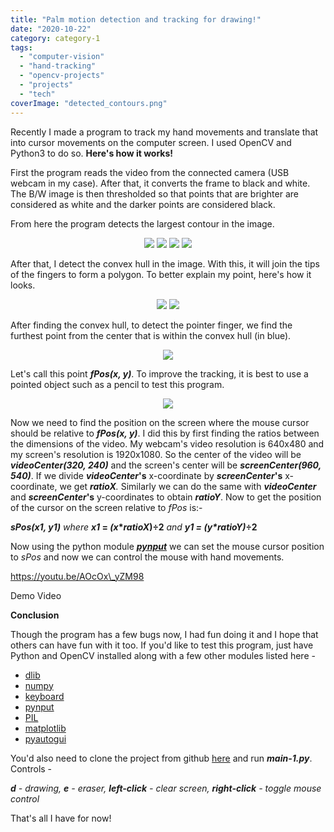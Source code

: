 ```yaml
---
title: "Palm motion detection and tracking for drawing!"
date: "2020-10-22"
category: category-1
tags: 
  - "computer-vision"
  - "hand-tracking"
  - "opencv-projects"
  - "projects"
  - "tech"
coverImage: "detected_contours.png"
---
```


Recently I made a program to track my hand movements and translate that into cursor movements on the computer screen. I used OpenCV and Python3 to do so. **Here's how it works!**

First the program reads the video from the connected camera (USB webcam in my case). After that, it converts the frame to black and white. The B/W image is then thresholded so that points that are brighter are considered as white and the darker points are considered black.

From here the program detects the largest contour in the image.

<p align="center">
<img src='/images/10/2020/hand-1.jpg'>
    
<img src='/images/10/2020/gray-1.png'>
    
<img src='/images/10/2020/canny-1.png'>

<img src='/images/10/2020/detected_contours-1.png'>
</p>

After that, I detect the convex hull in the image. With this, it will join the tips of the fingers to form a polygon. To better explain my point, here's how it looks.

<p align="center">
<img src='/images/10/2020/output-0.png'>

<img src='/images/10/2020/output-1.png'>
</p>

After finding the convex hull, to detect the pointer finger, we find the furthest point from the center that is within the convex hull (in blue).

<p align="center">
<img src='/images/10/2020/output-2.png'>
</p>

Let's call this point **_fPos(x, y)_**. To improve the tracking, it is best to use a pointed object such as a pencil to test this program.

<p align="center">
<img src='/images/10/2020/output-3.png'>
</p>

Now we need to find the position on the screen where the mouse cursor should be relative to **_fPos(x, y)_**. I did this by first finding the ratios between the dimensions of the video. My webcam's video resolution is 640x480 and my screen's resolution is 1920x1080. So the center of the video will be _**videoCenter(320, 240)**_ and the screen's center will be _**screenCenter(960, 540)**_. If we divide **_videoCenter_'s** x-coordinate by **_screenCenter_'s** x-coordinate, we get _**ratioX**._ Similarly we can do the same with _**videoCenter**_ and **_screenCenter_'s** y-coordinates to obtain _**ratioY**_. Now to get the position of the cursor on the screen relative to _fPos_ is:-

_**sPos(x1, y1)** where_ **_x1_ = _(x_\*_ratioX_)÷2** _and_ **_y1 \= (y\*ratioY)_÷2**

Now using the python module **[_pynput_](https://pypi.org/project/pynput/)** we can set the mouse cursor position to _sPos_ and now we can control the mouse with hand movements.

https://youtu.be/AOcOx\_yZM98

Demo Video

**Conclusion**

Though the program has a few bugs now, I had fun doing it and I hope that others can have fun with it too. If you'd like to test this program, just have Python and OpenCV installed along with a few other modules listed here -

- [dlib](https://pypi.org/project/dlib/)
- [numpy](https://pypi.org/project/numpy/)
- [keyboard](https://pypi.org/project/keyboard/)
- [pynput](https://pypi.org/project/pynput/)
- [PIL](https://pypi.org/project/Pillow/)
- [matplotlib](https://pypi.org/project/matplotlib/)
- [pyautogui](https://pypi.org/project/PyAutoGUI/)

You'd also need to clone the project from github [here](https://github.com/Aryanaut/handtracking) and run _**main-1.py**_. Controls -

_**d** - drawing, **e** - eraser, **left-click** - clear screen, **right-click** - toggle mouse control_

That's all I have for now!
